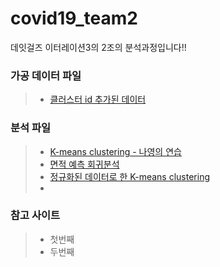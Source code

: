 # covid19_team2
데잇걸즈 이터레이션3의 2조의 분석과정입니다!!

### 가공 데이터 파일
> - [클러스터 id 추가된 데이터]()

### 분석 파일
> - [K-means clustering - 나영의 연습](k-means.ipynb)
> - [면적 예측 회귀분석](회귀분석.ipynb)
> - [정규화된 데이터로 한 K-means clustering]()
> - 


### 참고 사이트
> - 첫번째
> - 두번째 
